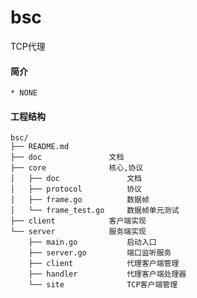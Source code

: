 bsc
=======

TCP代理

#### 简介
    * NONE

#### 工程结构
    bsc/
    ├── README.md
    ├── doc               文档
    ├── core              核心,协议
    │   ├── doc               文档
    │   ├── protocol          协议
    │   ├── frame.go          数据帧
    │   └── frame_test.go     数据帧单元测试
    ├── client            客户端实现
    └── server            服务端实现
        ├── main.go           启动入口
        ├── server.go         端口监听服务
        ├── client            代理客户端管理
        ├── handler           代理客户端处理器
        └── site              TCP客户端管理